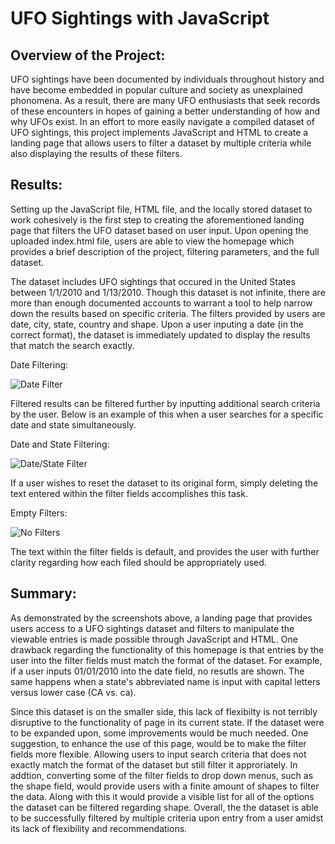 # UFO Sightings with JavaScript

## Overview of the Project:
UFO sightings have been documented by individuals throughout history and have become embedded in popular culture and society as unexplained phonomena.  As a result, there are many UFO enthusiasts that seek records of these encounters in hopes of gaining a better understanding of how and why UFOs exist.  In an effort to more easily navigate a compiled dataset of UFO sightings, this project implements JavaScript and HTML to create a landing page that allows users to filter a dataset by multiple criteria while also displaying the results of these filters.

## Results:
Setting up the JavaScript file, HTML file, and the locally stored dataset to work cohesively is the first step to creating the aforementioned landing page that filters the UFO dataset based on user input. Upon opening the uploaded index.html file, users are able to view the homepage which provides a brief description of the project, filtering parameters, and the full dataset.

The dataset includes UFO sightings that occured in the United States between 1/1/2010 and 1/13/2010.  Though this dataset is not infinite, there are more than enough documented accounts to warrant a tool to help narrow down the results based on specific criteria.  The filters provided by users are date, city, state, country and shape.  Upon a user inputing a date (in the correct format), the dataset is immediately updated to display the results that match the search exactly.  

Date Filtering:

![Date Filter]()

Filtered results can be filtered further by inputting additional search criteria by the user.  Below is an example of this when a user searches for a specific date and state simultaneously.

Date and State Filtering:

![Date/State Filter]()

If a user wishes to reset the dataset to its original form, simply deleting the text entered within the filter fields accomplishes this task.

Empty Filters:

![No Filters]()

The text within the filter fields is default, and provides the user with further clarity regarding how each filed should be appropriately used.  

## Summary:

As demonstrated by the screenshots above, a landing page that provides users access to a UFO sightings dataset and filters to manipulate the viewable entries is made possible through JavaScript and HTML.  One drawback regarding the functionality of this homepage is that entries by the user into the filter fields must match the format of the dataset.  For example, if a user inputs 01/01/2010 into the date field, no resutls are shown.  The same happens when a state's abbreviated name is input with capital letters versus lower case (CA vs. ca).  

Since this dataset is on the smaller side, this lack of flexibilty is not terribly disruptive to the functionality of page in its current state.  If the dataset were to be expanded upon, some improvements would be much needed.  One suggestion, to enhance the use of this page, would be to make the filter fields more flexible.  Allowing users to input search criteria that does not exactly match the format of the dataset but still filter it approriately.  In addtion, converting some of the filter fields to drop down menus, such as the shape field, would provide users with a finite amount of shapes to filter the data.  Along with this it would provide a visible list for all of the options the dataset can be filtered regarding shape. Overall, the the dataset is able to be successfully filtered by multiple criteria upon entry from a user amidst its lack of flexibility and recommendations.  